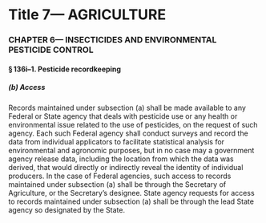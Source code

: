 
# Title 7— AGRICULTURE
### CHAPTER 6— INSECTICIDES AND ENVIRONMENTAL PESTICIDE CONTROL
#### § 136i–1. Pesticide recordkeeping
##### (b) Access

Records maintained under subsection (a) shall be made available to any Federal or State agency that deals with pesticide use or any health or environmental issue related to the use of pesticides, on the request of such agency. Each such Federal agency shall conduct surveys and record the data from individual applicators to facilitate statistical analysis for environmental and agronomic purposes, but in no case may a government agency release data, including the location from which the data was derived, that would directly or indirectly reveal the identity of individual producers. In the case of Federal agencies, such access to records maintained under subsection (a) shall be through the Secretary of Agriculture, or the Secretary’s designee. State agency requests for access to records maintained under subsection (a) shall be through the lead State agency so designated by the State.
